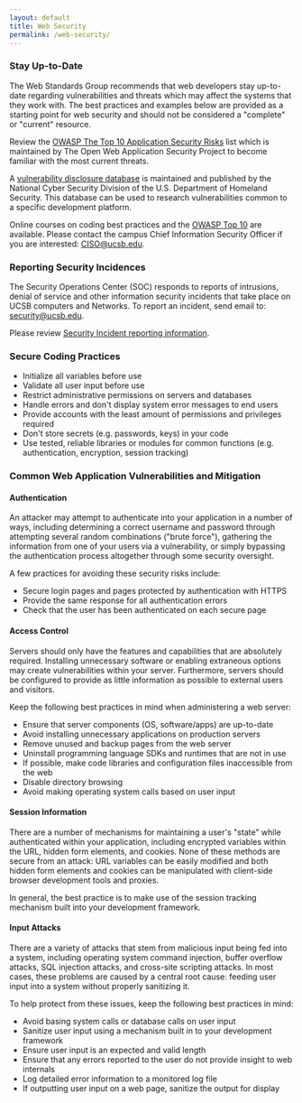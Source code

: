 ```yaml
---
layout: default
title: Web Security
permalink: /web-security/
---
```


### Stay Up-to-Date

The Web Standards Group recommends that web developers stay up-to-date
regarding vulnerabilities and threats which may affect the systems that they
work with. The best practices and examples below are provided as a starting
point for web security and should not be considered a "complete" or "current"
resource.

Review the
[OWASP The Top 10 Application Security Risks](https://www.owasp.org/index.php/Top_10)
list which is maintained by The Open Web Application Security Project to become
familiar with the most current threats.

A [vulnerability disclosure database](https://cve.mitre.org) is maintained and
published by the National Cyber Security Division of the U.S. Department of
Homeland Security. This database can be used to research vulnerabilities common
to a specific development platform.

Online courses on coding best practices and the [OWASP Top 10](https://www.owasp.org/index.php/Top_10)
are available. Please contact the campus Chief Information Security Officer
if you are interested: [CISO@ucsb.edu](mailto:CISO@ucsb.edu).

### Reporting Security Incidences

The Security Operations Center (SOC) responds to reports
of intrusions, denial of service and other information security incidents that
take place on UCSB computers and Networks. To report an incident, send email
to: [security@ucsb.edu](mailto:security@ucsb.edu).

Please review [Security Incident reporting information](https://security.ucsb.edu/report-incident).

### Secure Coding Practices

* Initialize all variables before use
* Validate all user input before use
* Restrict administrative permissions on servers and databases
* Handle errors and don't display system error messages to end users
* Provide accounts with the least amount of permissions and privileges required
* Don't store secrets (e.g. passwords, keys) in your code
* Use tested, reliable libraries or modules for common functions (e.g. authentication, encryption, session tracking)

### Common Web Application Vulnerabilities and Mitigation

#### Authentication

An attacker may attempt to authenticate into your application in a number of
ways, including determining a correct username and password through attempting
several random combinations ("brute force"), gathering the information from one
of your users via a vulnerability, or simply bypassing the authentication
process altogether through some security oversight.

A few practices for avoiding these security risks include:

* Secure login pages and pages protected by authentication with HTTPS
* Provide the same response for all authentication errors
* Check that the user has been authenticated on each secure page

#### Access Control

Servers should only have the features and capabilities that are absolutely
required. Installing unnecessary software or enabling extraneous options may
create vulnerabilities within your server. Furthermore, servers should be
configured to provide as little information as possible to external users and
visitors.

Keep the following best practices in mind when administering a web server:

* Ensure that server components (OS, software/apps) are up-to-date
* Avoid installing unnecessary applications on production servers
* Remove unused and backup pages from the web server
* Uninstall programming language SDKs and runtimes that are not in use
* If possible, make code libraries and configuration files inaccessible from the web
* Disable directory browsing
* Avoid making operating system calls based on user input

#### Session Information

There are a number of mechanisms for maintaining a user's "state" while
authenticated within your application, including encrypted variables within the
URL, hidden form elements, and cookies. None of these methods are secure from an
attack: URL variables can be easily modified and both hidden form elements and
cookies can be manipulated with client-side browser development tools and proxies.

In general, the best practice is to make use of the session tracking mechanism
built into your development framework.

#### Input Attacks

There are a variety of attacks that stem from malicious input being fed into a
system, including operating system command injection, buffer overflow attacks,
SQL injection attacks, and cross-site scripting attacks. In most cases, these
problems are caused by a central root cause: feeding user input into a system
without properly sanitizing it.

To help protect from these issues, keep the following best practices in mind:

* Avoid basing system calls or database calls on user input
* Sanitize user input using a mechanism built in to your development framework
* Ensure user input is an expected and valid length
* Ensure that any errors reported to the user do not provide insight to web internals
* Log detailed error information to a monitored log file
* If outputting user input on a web page, sanitize the output for display
